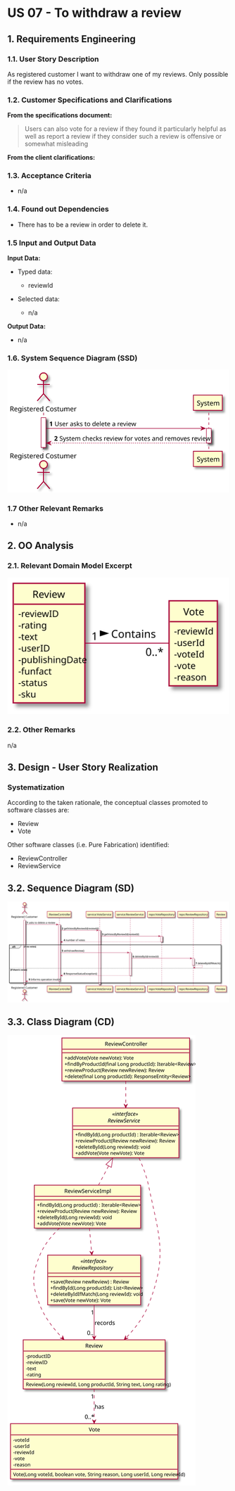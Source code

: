 # US 07 - To withdraw a review

## 1. Requirements Engineering

### 1.1. User Story Description

As registered customer I want to withdraw one of my reviews. Only possible if the review has no
votes.

### 1.2. Customer Specifications and Clarifications

**From the specifications document:**

> Users
can also vote for a review if they found it particularly helpful as well as report a review if they consider
such a review is offensive or somewhat misleading

**From the client clarifications:**

### 1.3. Acceptance Criteria
* n/a
### 1.4. Found out Dependencies

* There has to be a review in order to delete it.

### 1.5 Input and Output Data

**Input Data:**

* Typed data:
    * reviewId

* Selected data:
    * n/a

**Output Data:**

* n/a

### 1.6. System Sequence Diagram (SSD)


![US07-SSD](US07-SSD.svg)


### 1.7 Other Relevant Remarks

* n/a


## 2. OO Analysis

### 2.1. Relevant Domain Model Excerpt

![US07-MD](US07-MD.svg)

### 2.2. Other Remarks

n/a

## 3. Design - User Story Realization
### Systematization ##

According to the taken rationale, the conceptual classes promoted to software classes are:

* Review
* Vote

Other software classes (i.e. Pure Fabrication) identified:

* ReviewController
* ReviewService

## 3.2. Sequence Diagram (SD)

![US07-SD](US07-SD.svg)


## 3.3. Class Diagram (CD)

![US07-CD](US07-CD.svg)